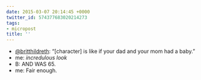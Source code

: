 ```yaml
---
date: 2015-03-07 20:14:45 +0000
twitter_id: 574377683020214273
tags:
- micropost
title: ''
---
```


- [@britthildreth](https://twitter.com/britthildreth): “[character] is like if your dad and your mom had a baby.”
- me: _incredulous look_
- B: AND WAS 65.
- me: Fair enough.
